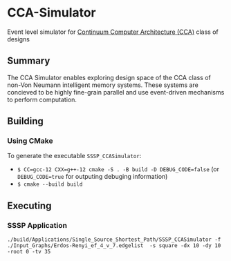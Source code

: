 # CCA-Simulator
Event level simulator for [Continuum Computer Architecture (CCA)](https://superfri.org/index.php/superfri/article/view/188) class of designs

## Summary
The CCA Simulator enables exploring design space of the CCA class of non-Von Neumann intelligent memory systems. These systems are concieved to be highly fine-grain parallel and use event-driven mechanisms to perform computation.

## Building
### Using CMake
To generate the executable `SSSP_CCASimulator`:

- `$ CC=gcc-12 CXX=g++-12 cmake -S . -B build -D DEBUG_CODE=false` (or `DEBUG_CODE=true` for outputing debuging information)
- `$ cmake --build build`

## Executing
### SSSP Application
`./build/Applications/Single_Source_Shortest_Path/SSSP_CCASimulator -f ./Input_Graphs/Erdos-Renyi_ef_4_v_7.edgelist  -s square -dx 10 -dy 10 -root 0 -tv 35`
